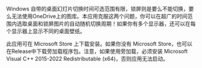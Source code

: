 Windows 自带的桌面幻灯片切换时间可选范围有限，锁屏则是要么不能切换，要么无法使用OneDrive上的图库。本应用克服这两个问题，你可以在超广的时间范围内选取桌面和锁屏图片的自动随机切换周期！如果你有多个显示器，还可以在每个显示器上显示不同的桌面壁纸。

此应用可在 Microsoft Store 上下载安装。如果你没有 Microsoft Store，也可以在Release中下载旁加载程序包。注意，如果使用旁加载，必须安装 Microsoft Visual C++ 2015-2022 Redistributable (x64)，否则应用无法启动。
